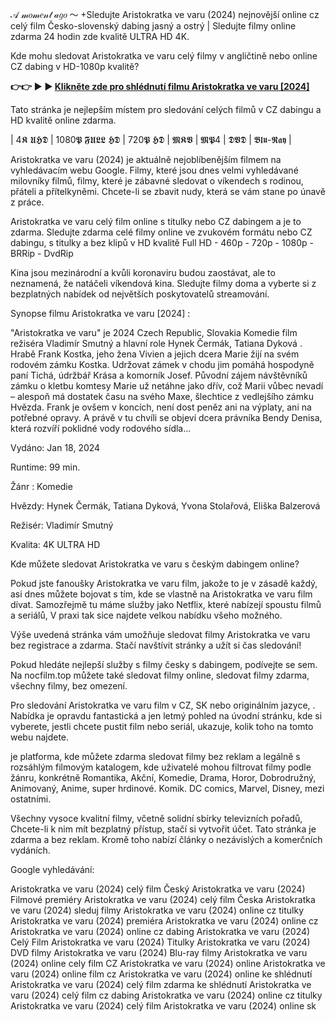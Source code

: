 𝒜 𝓂𝑜𝓂𝑒𝓃𝓉 𝒶𝑔𝑜 ～ +Sledujte Aristokratka ve varu (2024) nejnovější online cz celý film Česko-slovenský dabing jasný a ostrý | Sledujte filmy online zdarma 24 hodin zde kvalitě ULTRA HD 4K.

Kde mohu sledovat Aristokratka ve varu celý filmy v angličtině nebo online CZ dabing v HD-1080p kvalitě?

**👉👉 ► ► [Klikněte zde pro shlédnutí filmu Aristokratka ve varu \[2024\]](https://nocfilm.top/cs/1160604/aristocrat-in-the-boil.html)**

Tato stránka je nejlepším místem pro sledování celých filmů v CZ dabingu a HD kvalitě online zdarma.

| 4𝕶 𝖀𝕳𝕯 | 1080𝕻 𝕱𝖀𝕷𝕷 𝕳𝕯 | 720𝕻 𝕳𝕯 | 𝕸𝕶𝖁 | 𝕸𝕻4 | 𝕯𝖁𝕯 | 𝕭𝖑𝖚-𝕽𝖆𝖞 |

Aristokratka ve varu (2024) je aktuálně nejoblíbenějším filmem na vyhledávacím webu Google. Filmy, které jsou dnes velmi vyhledávané milovníky filmů, filmy, které je zábavné sledovat o víkendech s rodinou, přáteli a přítelkyněmi. Chcete-li se zbavit nudy, která se vám stane po únavě z práce.

Aristokratka ve varu celý film online s titulky nebo CZ dabingem a je to zdarma. Sledujte zdarma celé filmy online ve zvukovém formátu nebo CZ dabingu, s titulky a bez klipů v HD kvalitě Full HD - 460p - 720p - 1080p - BRRip - DvdRip

Kina jsou mezinárodní a kvůli koronaviru budou zaostávat, ale to neznamená, že natáčeli víkendová kina. Sledujte filmy doma a vyberte si z bezplatných nabídek od největších poskytovatelů streamování.

Synopse filmu Aristokratka ve varu [2024] :

"Aristokratka ve varu"  je 2024 Czech Republic, Slovakia Komedie film režiséra Vladimír Smutný a hlavní role Hynek Čermák, Tatiana Dyková . Hrabě Frank Kostka, jeho žena Vivien a jejich dcera Marie žijí na svém rodovém zámku Kostka. Udržovat zámek v chodu jim pomáhá hospodyně paní Tichá, údržbář Krása a komorník Josef. Původní zájem návštěvníků zámku o kletbu komtesy Marie už netáhne jako dřív, což Marii vůbec nevadí – alespoň má dostatek času na svého Maxe, šlechtice z vedlejšího zámku Hvězda. Frank je ovšem v koncích, není dost peněz ani na výplaty, ani na potřebné opravy. A právě v tu chvíli se objeví dcera právníka Bendy Denisa, která rozvíří poklidné vody rodového sídla…

Vydáno: Jan 18, 2024

Runtime: 99 min.

Žánr : Komedie

Hvězdy: Hynek Čermák, Tatiana Dyková, Yvona Stolařová, Eliška Balzerová

Režisér: Vladimír Smutný

Kvalita: 4K ULTRA HD

Kde můžete sledovat Aristokratka ve varu s českým dabingem online?

Pokud jste fanoušky Aristokratka ve varu film, jakože to je v zásadě každý, asi dnes můžete bojovat s tím, kde se vlastně na Aristokratka ve varu film dívat. Samozřejmě tu máme služby jako Netflix, které nabízejí spoustu filmů a seriálů, V praxi tak sice najdete velkou nabídku všeho možného.

Výše uvedená stránka vám umožňuje sledovat filmy Aristokratka ve varu bez registrace a zdarma. Stačí navštívit stránky a užít si čas sledování!

Pokud hledáte nejlepší služby s filmy česky s dabingem, podívejte se sem. Na nocfilm.top můžete také sledovat filmy online, sledovat filmy zdarma, všechny filmy, bez omezení.

Pro sledování Aristokratka ve varu film v CZ, SK nebo originálním jazyce, . Nabídka je opravdu fantastická a jen letmý pohled na úvodní stránku, kde si vyberete, jestli chcete pustit film nebo seriál, ukazuje, kolik toho na tomto webu najdete.

je platforma, kde můžete zdarma sledovat filmy bez reklam a legálně s rozsáhlým filmovým katalogem, kde uživatelé mohou filtrovat filmy podle žánru, konkrétně Romantika, Akční, Komedie, Drama, Horor, Dobrodružný, Animovaný, Anime, super hrdinové. Komik. DC comics, Marvel, Disney, mezi ostatními.

Všechny vysoce kvalitní filmy, včetně solidní sbírky televizních pořadů, Chcete-li k nim mít bezplatný přístup, stačí si vytvořit účet. Tato stránka je zdarma a bez reklam. Kromě toho nabízí články o nezávislých a komerčních vydáních.

Google vyhledávání:

Aristokratka ve varu (2024) celý film Český
Aristokratka ve varu (2024) Filmové premiéry
Aristokratka ve varu (2024) celý film Česka
Aristokratka ve varu (2024) sleduj filmy
Aristokratka ve varu (2024) online cz titulky
Aristokratka ve varu (2024) premiéra
Aristokratka ve varu (2024) online cz
Aristokratka ve varu (2024) online cz dabing
Aristokratka ve varu (2024) Celý Film
Aristokratka ve varu (2024) Titulky
Aristokratka ve varu (2024) DVD filmy
Aristokratka ve varu (2024) Blu-ray filmy
Aristokratka ve varu (2024) online cely film CZ
Aristokratka ve varu (2024) online
Aristokratka ve varu (2024) online film cz
Aristokratka ve varu (2024) online ke shlédnutí
Aristokratka ve varu (2024) celý film zdarma ke shlédnutí
Aristokratka ve varu (2024) celý film cz dabing
Aristokratka ve varu (2024) online cz titulky
Aristokratka ve varu (2024) celý film
Aristokratka ve varu (2024) online sk
